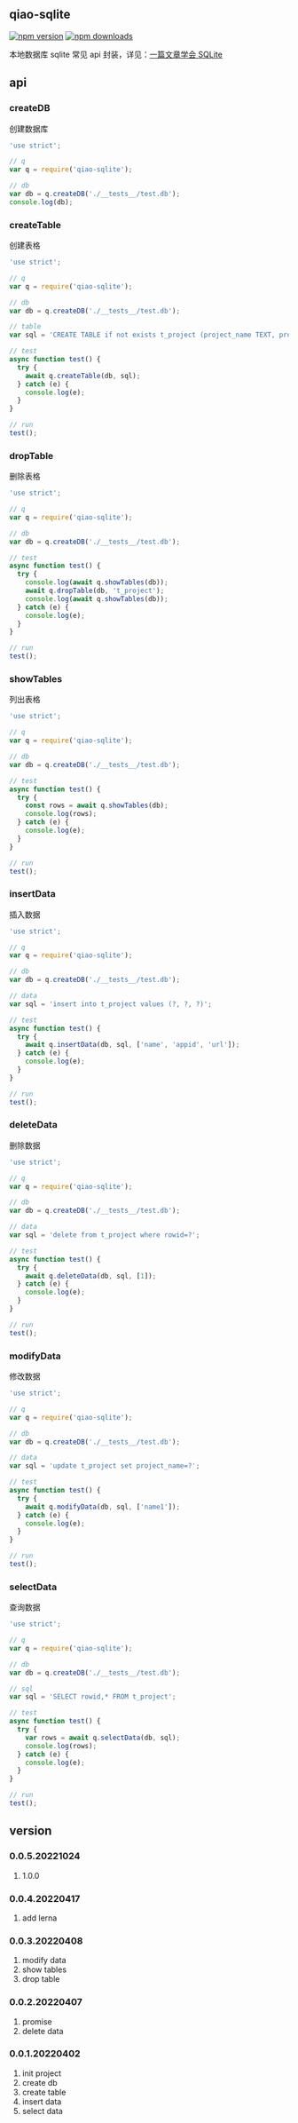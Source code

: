 ## qiao-sqlite

[![npm version](https://img.shields.io/npm/v/qiao-sqlite.svg?style=flat-square)](https://www.npmjs.org/package/qiao-sqlite)
[![npm downloads](https://img.shields.io/npm/dm/qiao-sqlite.svg?style=flat-square)](https://npm-stat.com/charts.html?package=qiao-sqlite)

本地数据库 sqlite 常见 api 封装，详见：[一篇文章学会 SQLite](https://blog.insistime.com/sqlite)

## api

### createDB

创建数据库

```javascript
'use strict';

// q
var q = require('qiao-sqlite');

// db
var db = q.createDB('./__tests__/test.db');
console.log(db);
```

### createTable

创建表格

```javascript
'use strict';

// q
var q = require('qiao-sqlite');

// db
var db = q.createDB('./__tests__/test.db');

// table
var sql = 'CREATE TABLE if not exists t_project (project_name TEXT, project_appid TEXT, project_icon_url TEXT)';

// test
async function test() {
  try {
    await q.createTable(db, sql);
  } catch (e) {
    console.log(e);
  }
}

// run
test();
```

### dropTable

删除表格

```javascript
'use strict';

// q
var q = require('qiao-sqlite');

// db
var db = q.createDB('./__tests__/test.db');

// test
async function test() {
  try {
    console.log(await q.showTables(db));
    await q.dropTable(db, 't_project');
    console.log(await q.showTables(db));
  } catch (e) {
    console.log(e);
  }
}

// run
test();
```

### showTables

列出表格

```javascript
'use strict';

// q
var q = require('qiao-sqlite');

// db
var db = q.createDB('./__tests__/test.db');

// test
async function test() {
  try {
    const rows = await q.showTables(db);
    console.log(rows);
  } catch (e) {
    console.log(e);
  }
}

// run
test();
```

### insertData

插入数据

```javascript
'use strict';

// q
var q = require('qiao-sqlite');

// db
var db = q.createDB('./__tests__/test.db');

// data
var sql = 'insert into t_project values (?, ?, ?)';

// test
async function test() {
  try {
    await q.insertData(db, sql, ['name', 'appid', 'url']);
  } catch (e) {
    console.log(e);
  }
}

// run
test();
```

### deleteData

删除数据

```javascript
'use strict';

// q
var q = require('qiao-sqlite');

// db
var db = q.createDB('./__tests__/test.db');

// data
var sql = 'delete from t_project where rowid=?';

// test
async function test() {
  try {
    await q.deleteData(db, sql, [1]);
  } catch (e) {
    console.log(e);
  }
}

// run
test();
```

### modifyData

修改数据

```javascript
'use strict';

// q
var q = require('qiao-sqlite');

// db
var db = q.createDB('./__tests__/test.db');

// data
var sql = 'update t_project set project_name=?';

// test
async function test() {
  try {
    await q.modifyData(db, sql, ['name1']);
  } catch (e) {
    console.log(e);
  }
}

// run
test();
```

### selectData

查询数据

```javascript
'use strict';

// q
var q = require('qiao-sqlite');

// db
var db = q.createDB('./__tests__/test.db');

// sql
var sql = 'SELECT rowid,* FROM t_project';

// test
async function test() {
  try {
    var rows = await q.selectData(db, sql);
    console.log(rows);
  } catch (e) {
    console.log(e);
  }
}

// run
test();
```

## version

### 0.0.5.20221024

1. 1.0.0

### 0.0.4.20220417

1. add lerna

### 0.0.3.20220408

1. modify data
2. show tables
3. drop table

### 0.0.2.20220407

1. promise
2. delete data

### 0.0.1.20220402

1. init project
2. create db
3. create table
4. insert data
5. select data
